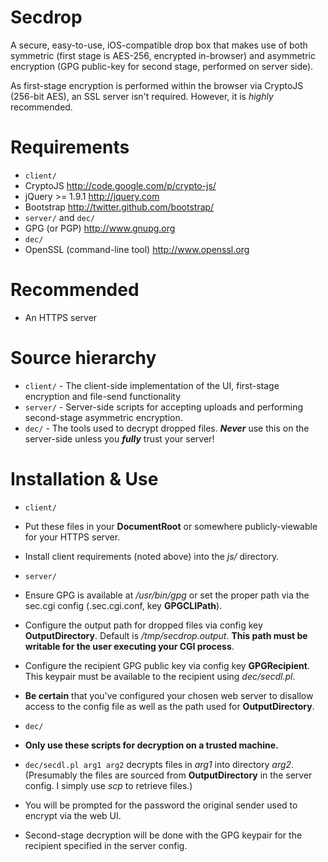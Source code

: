 Secdrop
=======

A secure, easy-to-use, iOS-compatible drop box that makes use of both symmetric (first stage is AES-256, encrypted in-browser) and asymmetric encryption (GPG public-key for second stage, performed on server side).

As first-stage encryption is performed within the browser via CryptoJS (256-bit AES), an SSL server isn't required. However, it is _highly_ recommended.

Requirements
============

* `client/`
 * CryptoJS <http://code.google.com/p/crypto-js/>
 * jQuery >= 1.9.1 <http://jquery.com>
 * Bootstrap <http://twitter.github.com/bootstrap/>
* `server/` and `dec/`
 * GPG (or PGP) <http://www.gnupg.org> 
* `dec/`
 * OpenSSL (command-line tool) <http://www.openssl.org>

Recommended
===========

* An HTTPS server

Source hierarchy
================

* `client/` - The client-side implementation of the UI, first-stage encryption and file-send functionality
* `server/` - Server-side scripts for accepting uploads and performing second-stage asymmetric encryption.
* `dec/` - The tools used to decrypt dropped files. *__Never__* use this on the server-side unless you *__fully__* trust your server!

Installation & Use
====================

* `client/`
 * Put these files in your __DocumentRoot__ or somewhere publicly-viewable for your HTTPS server.
 * Install client requirements (noted above) into the *js/* directory.

* `server/`
 * Ensure GPG is available at */usr/bin/gpg* or set the proper path via the sec.cgi config (.sec.cgi.conf, key __GPGCLIPath__).
 * Configure the output path for dropped files via config key __OutputDirectory__. Default is */tmp/secdrop.output*. __This path must be writable for the user executing your CGI process__.
 * Configure the recipient GPG public key via config key __GPGRecipient__. This keypair must be available to the recipient using *dec/secdl.pl*.
 * __Be certain__ that you've configured your chosen web server to disallow access to the config file as well as the path used for __OutputDirectory__. 

* `dec/`
 * __Only use these scripts for decryption on a trusted machine.__
 * `dec/secdl.pl arg1 arg2` decrypts files in *arg1* into directory *arg2*. (Presumably the files are sourced  from __OutputDirectory__ in the server config. I simply use *scp* to retrieve files.)
  * You will be prompted for the password the original sender used to encrypt via the web UI.
  * Second-stage decryption will be done with the GPG keypair for the recipient specified in the server config.
